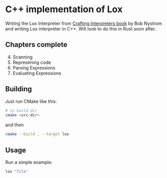 C++ implementation of Lox 
=========================

Writing the Lox Interpreter from [Crafting Interpreters book](http://craftinginterpreters.com/) by
Bob Nystrom and writing Lox interpreter in C++. Will look to do this in Rust soon after. 

Chapters complete
---

4. Scanning
5. Represening code
6. Parsing Expressions
7. Evaluating Expressions

Building
---

Just run CMake like this:

```sh
# in build dir
cmake <src-dir>
```

and then

```sh
cmake --build . --target lox
```


Usage
---

Run a simple example:

```sh
lox "file"
```

